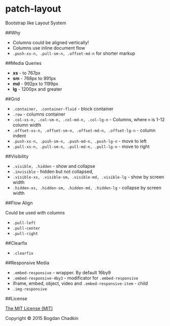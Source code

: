 # patch-layout
Bootstrap like Layout System

##Why

- Columns could be aligned vertically!
- Columns use inline document flow
- `.push-xs-n, .pull-sm-n, .offset-md-n` for shorter markup

##Media Queries

- **xs** - to 767px
- **sm** - 768px to 991px
- **md** - 992px to 1199px
- **lg** - 1200px and greater

##Grid

- `.container, .container-fluid` - block container
- `.row` - columns container
- `.col-xs-n, .col-sm-n, .col-md-n, .col-lg-n` - Columns, where `n` is 1-12 column width
- `.offset-xs-n, .offset-sm-n, .offset-md-n, .offset-lg-n` - column indent
- `.push-xs-n, .push-sm-n, .push-md-n, .push-lg-n` - move to left
- `.pull-xs-n, .pull-sm-n, .pull-md-n, .pull-lg-n` - move to right

##Visibility

- `.visible, .hidden` - show and collapse
- `.invisible` - hidden but not collapsed,
- `.visible-xs, .visible-sm, .visible-md, .visible-lg` - show by screen width
- `.hidden-xs, .hidden-sm, .hidden-md, .hidden-lg` - collapse by screen width

##Flow Align

Could be used with columns

- `.pull-left`
- `.pull-center`
- `.pull-right`

##Clearfix
- `.clearfix`

##Responsive Media

- `.embed-responsive` - wrapper. By default 16by9
- `.embed-responsive-4by3` - modificator for `.embed-responsive`
- iframe, embed, object, video and `.embed-responsive-item` - child
- `.img-responsive`

##License

[The MIT License (MIT)](LICENSE)

Copyright &copy; 2015 Bogdan Chadkin
